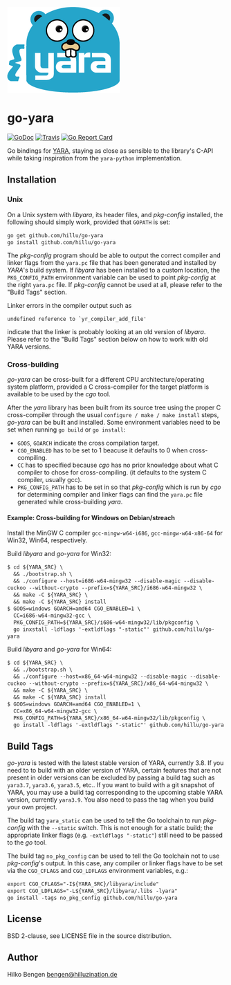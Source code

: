![Logo](/goyara-logo.png)

# go-yara

[![GoDoc](https://godoc.org/github.com/hillu/go-yara?status.svg)](https://godoc.org/github.com/hillu/go-yara)
[![Travis](https://travis-ci.org/hillu/go-yara.svg?branch=master)](https://travis-ci.org/hillu/go-yara)
[![Go Report Card](https://goreportcard.com/badge/github.com/hillu/go-yara)](https://goreportcard.com/report/github.com/hillu/go-yara)

Go bindings for [YARA](https://virustotal.github.io/yara/), staying as
close as sensible to the library's C-API while taking inspiration from
the `yara-python` implementation.

## Installation

### Unix

On a Unix system with _libyara_, its header files, and _pkg-config_
installed, the following should simply work, provided that `GOPATH` is
set:

```
go get github.com/hillu/go-yara
go install github.com/hillu/go-yara
```

The _pkg-config_ program should be able to output the correct compiler
and linker flags from the `yara.pc` file that has been generated and
installed by _YARA_'s build system. If _libyara_ has been installed to
a custom location, the `PKG_CONFIG_PATH` environment variable can be
used to point _pkg-config_ at the right `yara.pc` file. If
_pkg-config_ cannot be used at all, please refer to the "Build Tags" section.

Linker errors in the compiler output such as

    undefined reference to `yr_compiler_add_file'

indicate that the linker is probably looking at an old version of
_libyara_. Please refer to the "Build Tags" section below on how to
work with old YARA versions.

### Cross-building

_go-yara_ can be cross-built for a different CPU
architecture/operating system platform, provided a C cross-compiler
for the target platform is available to be used by the _cgo_ tool.

After the _yara_ library has been built from its source tree using the
proper C cross-compiler through the usual `configure / make / make
install` steps, _go-yara_ can be built and installed. Some environment
variables need to be set when running `go build` or `go install`:

- `GOOS`, `GOARCH` indicate the cross compilation target.
- `CGO_ENABLED` has to be set to 1 beacuse it defaults to 0 when
  cross-compiling.
- `CC` has to specified because _cgo_ has no prior knowledge about
  what C compiler to chose for cross-compiling. (it defaults to the
  system C compiler, usually gcc).
- `PKG_CONFIG_PATH` has to be set in so that _pkg-config_ which is run
  by _cgo_ for determining compiler and linker flags can find the
  `yara.pc` file generated while cross-building _yara_.

#### Example: Cross-building for Windows on Debian/streach

Install the MinGW C compiler `gcc-mingw-w64-i686`,
`gcc-mingw-w64-x86-64` for Win32, Win64, respectively.

Build _libyara_ and _go-yara_ for Win32:
```
$ cd ${YARA_SRC} \
  && ./bootstrap.sh \
  && ./configure --host=i686-w64-mingw32 --disable-magic --disable-cuckoo --without-crypto --prefix=${YARA_SRC}/i686-w64-mingw32 \
  && make -C ${YARA_SRC} \
  && make -C ${YARA_SRC} install 
$ GOOS=windows GOARCH=amd64 CGO_ENABLED=1 \
  CC=i686-w64-mingw32-gcc \
  PKG_CONFIG_PATH=${YARA_SRC}/i686-w64-mingw32/lib/pkgconfig \
  go inxstall -ldflags '-extldflags "-static"' github.com/hillu/go-yara
```

Build _libyara_ and _go-yara_ for Win64:
```
$ cd ${YARA_SRC} \
  && ./bootstrap.sh \
  && ./configure --host=x86_64-w64-mingw32 --disable-magic --disable-cuckoo --without-crypto --prefix=${YARA_SRC}/x86_64-w64-mingw32 \
  && make -C ${YARA_SRC} \
  && make -C ${YARA_SRC} install 
$ GOOS=windows GOARCH=amd64 CGO_ENABLED=1 \
  CC=x86_64-w64-mingw32-gcc \
  PKG_CONFIG_PATH=${YARA_SRC}/x86_64-w64-mingw32/lib/pkgconfig \
  go install -ldflags '-extldflags "-static"' github.com/hillu/go-yara
```

## Build Tags

_go-yara_ is tested with the latest stable version of YARA, currently
3.8. If you need to to build with an older version of YARA, certain
features that are not present in older versions can be excluded by
passing a build tag such as `yara3.7`, `yara3.6`, `yara3.5`, etc.. If
you want to build with a git snapshot of YARA, you may use a build tag
corresponding to the upcoming stable YARA version, currently
`yara3.9`. You also need to pass the tag when you build your own
project.

The build tag `yara_static` can be used to tell the Go toolchain to
run _pkg-config_ with the `--static` switch. This is not enough for a
static build; the appropriate linker flags (e.g. `-extldflags
"-static"`) still need to be passed to the _go_ tool.

The build tag `no_pkg_config` can be used to tell the Go toolchain not
to use _pkg-config_'s output. In this case, any compiler or linker
flags have to be set via the `CGO_CFLAGS` and `CGO_LDFLAGS`
environment variables, e.g.:

```
export CGO_CFLAGS="-I${YARA_SRC}/libyara/include"
export CGO_LDFLAGS="-L${YARA_SRC}/libyara/.libs -lyara"
go install -tags no_pkg_config github.com/hillu/go-yara
```

## License

BSD 2-clause, see LICENSE file in the source distribution.

## Author

Hilko Bengen <bengen@hilluzination.de>
